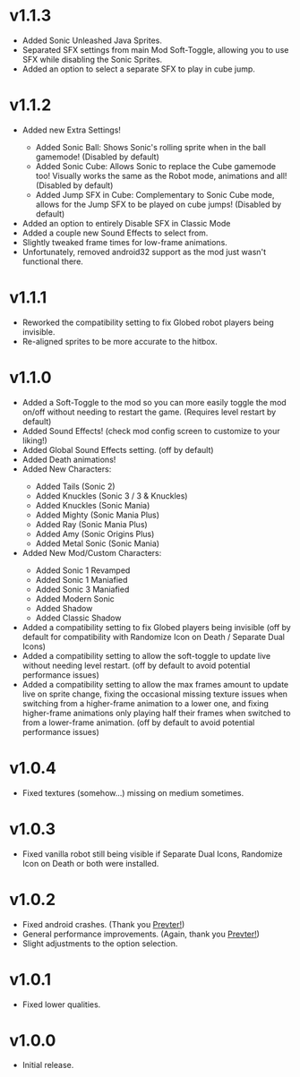 # v1.1.3
- <cg>Added</c> <cl>Sonic Unleashed Java</c> Sprites.
- <co>Separated SFX settings from main Mod Soft-Toggle</c>, allowing you to use SFX while disabling the Sonic Sprites.
- <cg>Added</c> an option to select a separate SFX to play in cube jump.

# v1.1.2

- <cg>Added</c> new <cy>Extra Settings!</c>
    - <cg>Added</c> <cj>Sonic Ball:</c> Shows Sonic's rolling sprite when in the ball gamemode! (Disabled by default)
    - <cg>Added</c> <cj>Sonic Cube:</c> Allows Sonic to replace the Cube gamemode too! Visually works the same as the Robot mode, animations and all! (Disabled by default)
    - <cg>Added</c> <cj>Jump SFX in Cube:</c> Complementary to Sonic Cube mode, allows for the Jump SFX to be played on cube jumps! (Disabled by default)
- <cg>Added</c> an option to entirely <cy>Disable SFX in Classic Mode</c>
- <cg>Added</c> a couple new <cy>Sound Effects</c> to select from.
- Slightly <cy>tweaked frame times for low-frame animations.</c>
- Unfortunately, <cr>removed android32 support as the mod just wasn't functional there.</c>

# v1.1.1
- Reworked the compatibility setting to fix Globed robot players being invisible.
- Re-aligned sprites to be more accurate to the hitbox.

# v1.1.0
- <cg>Added</c> a <cy>Soft-Toggle</c> to the mod so you can more easily toggle the mod on/off without needing to restart the game. (Requires level restart by default)
- <cg>Added</c> <cj>Sound Effects</c>! (check mod config screen to customize to your liking!)
- <cg>Added</c> <cj>Global Sound Effects</c> setting. (off by default)
- <cg>Added</c> <cr>Death animations</c>!
- <cg>Added</c> <cy>New Characters</c>:
    - Added <cs>Tails</c> (Sonic 2)
    - Added <cr>Knuckles</c> (Sonic 3 / 3 & Knuckles)
    - Added <cr>Knuckles</c> (Sonic Mania)
    - Added <c-FF0000>Mighty</c> (Sonic Mania Plus)
    - Added <cc>Ray</c> (Sonic Mania Plus)
    - Added <cd>Amy</c> (Sonic Origins Plus)
    - Added <cl>Metal Sonic</c> (Sonic Mania)
- <cg>Added</c> <cy>New</c> <cp>Mod/Custom Characters</c>:
    - Added <cj>Sonic 1 Revamped</c>
    - Added <cj>Sonic 1 Maniafied</c>
    - Added <cl>Sonic 3 Maniafied</c>
    - Added <cb>Modern Sonic</c>
    - Added <c-910D0D>Shadow</c>
    - Added <c-910D0D>Classic Shadow</c>
- <cg>Added</c> a <cy>compatibility setting</c> to <cl>fix Globed players being invisible</c> (off by default for compatibility with Randomize Icon on Death / Separate Dual Icons)
- <cg>Added</c> a <cy>compatibility setting</c> to <cl>allow the soft-toggle to update live without needing level restart.</c> (off by default to avoid potential performance issues)
- <cg>Added</c> a <cy>compatibility setting</c> to <cl>allow the max frames amount to update live on sprite change</c>, <cf>fixing the occasional missing texture issues when switching from a higher-frame animation to a lower one</c>, and <cd>fixing higher-frame animations only playing half their frames when switched to from a lower-frame animation.</c> (off by default to avoid potential performance issues)

# v1.0.4
- Fixed textures (somehow...) missing on medium sometimes.

# v1.0.3
- Fixed vanilla robot still being visible if Separate Dual Icons, Randomize Icon on Death or both were installed.

# v1.0.2
- Fixed android crashes. (Thank you [Prevter!](https://github.com/Prevter))
- General performance improvements. (Again, thank you [Prevter!](https://github.com/Prevter))
- Slight adjustments to the option selection.

# v1.0.1
- Fixed lower qualities.

# v1.0.0
- Initial release.
